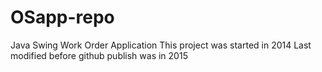 # OSapp-repo
Java Swing Work Order Application
This project was started in 2014
Last modified before github publish was in 2015
